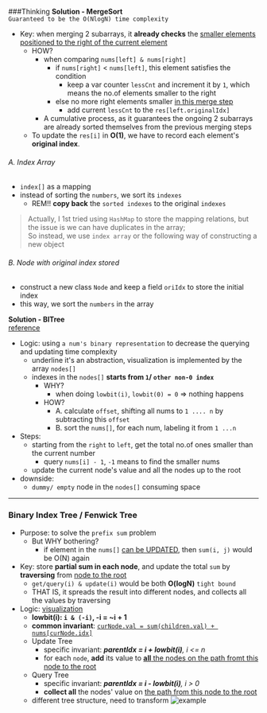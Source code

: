 ###Thinking
**Solution - MergeSort**  
`Guaranteed to be the O(NlogN) time complexity`
- Key: when merging 2 subarrays, it **already checks** the <u>smaller elements positioned to the right of the current element</u>
  - HOW? 
    - when comparing `nums[left] & nums[right]`
      - if `nums[right]` < `nums[left]`, this element satisfies the condition
        - keep a var counter `lessCnt` and increment it by `1`, which means the no.of elements smaller to the right
      - else no more right elements smaller <u>in this merge step</u>
        - add current `lessCnt` to the `res[left.originalIdx]`
    - A cumulative process, as it guarantees the ongoing 2 subarrays are already sorted themselves from the previous merging steps
  - To update the `res[i]` in **O(1)**, we have to record each element's **original index**. 
###### A. Index Array    
- `index[]` as a mapping
- instead of sorting the `numbers`, we sort its `indexes`
  - REM!! **copy back** the `sorted indexes` to the original `indexes`
> Actually, I 1st tried using `HashMap` to store the mapping relations, but the issue is we can have duplicates in the array;  
So instead, we use `index array` or the following way of constructing a new object  

###### B. Node with original index stored
- construct a new class `Node` and keep a field `oriIdx` to store the initial index
- this way, we sort the `numbers` in the array


**Solution - BITree**  
[reference](https://www.youtube.com/watch?v=WbafSgetDDk)
- Logic: using `a num's binary representation` to decrease the querying and updating time complexity
  - underline it's an abstraction, visualization is implemented by the array `nodes[]`
  - indexes in the `nodes[]` **starts from `1`/ `other non-0 index`**
    - WHY?
      - when doing `lowbit(i)`, `lowbit(0) = 0` => nothing happens
    - HOW?
      - A. calculate `offset`, shifting all nums to `1 .... n` by subtracting this `offset`
      - B. sort the `nums[]`, for each num, labeling it from `1 ...n`
- Steps:
  - starting from the `right` to `left`, get the total no.of ones smaller than the current number
    - query `nums[i] - 1`, `-1` means to find the smaller nums
  - update the current node's value and all the nodes up to the root
- downside:
  - `dummy/ empty` node in the `nodes[]` consuming space
---

### Binary Index Tree / Fenwick Tree
- Purpose: to solve the `prefix sum` problem
  - But WHY bothering?
    - if element in the `nums[]` <u>can be UPDATED</u>, then `sum(i, j)` would be O(N) again
- Key: store **partial sum in each node**, and update the total `sum` by **traversing** from <u>node to the root</u>
  - `get/query(i) & update(i)` would be both **O(logN)** `tight bound`
  - THAT IS, it spreads the result into different nodes, and collects all the values by traversing
- Logic: [visualization](https://visualgo.net/en/fenwicktree)
  - **lowbit(i): `i & (-i)`, -i = ~i + 1**
  - **common invariant**: <u>`curNode.val = sum(children.val) + nums[curNode.idx]`</u>
  - Update Tree
    - specific invariant: <i>**parentIdx = i + lowbit(i)**, i <= n</i>
    - for each `node`, **add** its value to <u>**all** the nodes on the path fromt this node to the root</u>
  - Query Tree
    - specific invariant: _**parentIdx = i - lowbit(i)**, i > 0_
    - **collect all** the nodes' value on <u>the path from this node to the root</u>
  - different tree structure, need to transform
![example](C:\Users\y233l\Desktop\developer\Leetcode\src\main\resources\refs\img.png)
